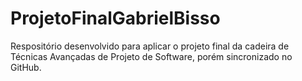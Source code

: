 # ProjetoFinalGabrielBisso
Respositório desenvolvido para aplicar o projeto final da cadeira de Técnicas Avançadas de Projeto de Software, porém sincronizado no GitHub.
